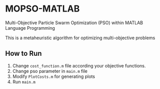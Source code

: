 # MOPSO-MATLAB
Multi-Objective Particle Swarm Optimization (PSO) within MATLAB Language Programming

This is a metaheuristic algorithm for optimizing multi-objective problems

## How to Run
1. Change `cost_function.m` file according your objective functions.
2. Change pso parameter in `main.m` file
3. Modify `PlotCosts.m` for generating plots
4. Run `main.m`
